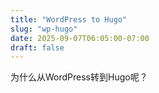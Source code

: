 ```yaml
---
title: "WordPress to Hugo"
slug: "wp-hugo"
date: 2025-09-07T06:05:00-07:00
draft: false
---
```


为什么从WordPress转到Hugo呢？
